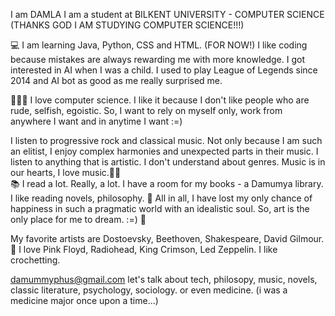 I am DAMLA I am a student at BILKENT UNIVERSITY - COMPUTER SCIENCE 
(THANKS GOD I AM STUDYING COMPUTER SCIENCE!!!)

💻 I am learning Java, Python, CSS and HTML. (FOR NOW!) 
I like coding because mistakes are always rewarding me with more knowledge. I got interested in AI when I was a child. I used to play League of Legends since 2014 and AI bot as good as me really surprised me. 

👩🏻‍💻 I love computer science. I like it because I don't like people who are rude, selfish, egoistic. So, I want to rely on myself only, work from anywhere I want and in anytime I want :=)

I listen to progressive rock and classical music. Not only because I am such an elitist, I enjoy complex harmonies and unexpected parts in their music. I listen to anything that is artistic. I don't understand about genres. Music is in our hearts, I love music.🎹🎶  
📚 I read a lot. Really, a lot. I have a room for my books - a Damumya library. I like reading novels, philosophy. 📖
All in all, I have lost my only chance of happiness in such a pragmatic world with an idealistic soul. So, art is the only place for me to dream. :=) 🌌

My favorite artists are Dostoevsky, Beethoven, Shakespeare, David Gilmour. 💐 I love Pink Floyd, Radiohead, King Crimson, Led Zeppelin. 
I like crochetting. 

damummyphus@gmail.com
let's talk about tech, philosopy, music, novels, classic literature, psychology, sociology.
or even medicine. (i was a medicine major once upon a time...) 
